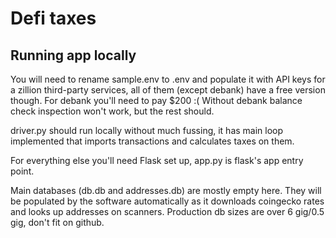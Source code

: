 # Defi taxes

## Running app locally

You will need to rename sample.env to .env and populate it with API keys for a zillion third-party services, all of them (except debank) have a free version though. For debank you'll need to pay $200 :( Without debank balance check inspection won't work, but the rest should.

driver.py should run locally without much fussing, it has main loop implemented that imports transactions and calculates taxes on them. 

For everything else you'll need Flask set up, app.py is flask's app entry point.

Main databases (db.db and addresses.db) are mostly empty here. They will be populated by the software automatically as it downloads coingecko rates and looks up addresses on scanners. Production db sizes are over 6 gig/0.5 gig, don't fit on github.
